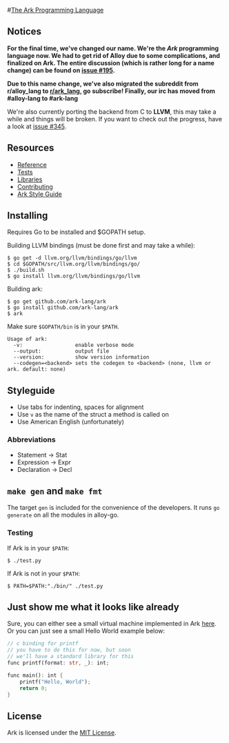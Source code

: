 #<a href="http://ark-lang.org">The Ark Programming Language</a>

## Notices
**For the final time, we've changed our name. We're the *Ark* programming language now. We had to get rid of Alloy due to some complications, and finalized on Ark. The entire discussion (which is rather long for a name change) can be found on [issue #195](https://github.com/ark-lang/ark/issues/195).**

**Due to this name change, we've also migrated the subreddit from r/alloy_lang to [r/ark_lang](http://www.reddit.com/r/ark_lang), go subscribe! Finally, our irc has moved from #alloy-lang to #ark-lang**

We're also currently porting the backend from C to **LLVM**, this may take a while and things will be broken. If
you want to check out the progress, have a look at [issue #345](https://github.com/ark-lang/ark/issues/345).

## Resources
* [Reference](/docs/REFERENCE.md)
* [Tests](/tests/)
* [Libraries](/lib/)
* [Contributing](/CONTRIBUTING.md)
* [Ark Style Guide](/docs/STYLEGUIDE.md)

## Installing
Requires Go to be installed and $GOPATH setup.

Building LLVM bindings (must be done first and may take a while):

    $ go get -d llvm.org/llvm/bindings/go/llvm
    $ cd $GOPATH/src/llvm.org/llvm/bindings/go/
    $ ./build.sh
    $ go install llvm.org/llvm/bindings/go/llvm

Building ark:

    $ go get github.com/ark-lang/ark
    $ go install github.com/ark-lang/ark
    $ ark

Make sure `$GOPATH/bin` is in your `$PATH`.

```
Usage of ark:
  -v:                 enable verbose mode
  --output:           output file
  --version:          show version information
  --codegen=<backend> sets the codegen to <backend> (none, llvm or ark. default: none)
```

## Styleguide
* Use tabs for indenting, spaces for alignment
* Use `v` as the name of the struct a method is called on
* Use American English (unfortunately)

### Abbreviations
* Statement -> Stat
* Expression -> Expr
* Declaration -> Decl

## `make gen` and `make fmt`
The target `gen` is included for the convenience of the developers. It runs `go generate` on all the modules in alloy-go.

### Testing
If Ark is in your `$PATH`:

    $ ./test.py

If Ark is not in your `$PATH`:

    $ PATH=$PATH:"./bin/" ./test.py

## Just show me what it looks like already
Sure, you can either see a small virtual machine implemented in Ark [here](tests/old_tests/vm.ark). 
Or you can just see a small Hello World example below:

```rust
// c binding for printf
// you have to do this for now, but soon
// we'll have a standard library for this
func printf(format: str, _): int;

func main(): int {
    printf("Hello, World");
    return 0;
}
```

## License
Ark is licensed under the [MIT License](/LICENSE.md).